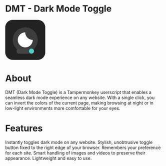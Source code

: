 # DMT - Dark Mode Toggle

![DMT Logo](docs/dmt-logo.png)

# About
DMT (Dark Mode Toggle) is a Tampermonkey userscript that enables a seamless dark mode experience on any website. With a single click, you can invert the colors of the current page, making browsing at night or in low-light environments more comfortable for your eyes.

# Features
Instantly toggles dark mode on any website.
Stylish, unobtrusive toggle button fixed to the right edge of your browser.
Remembers your preference for each site.
Smart handling of images and videos to preserve their appearance.
Lightweight and easy to use.